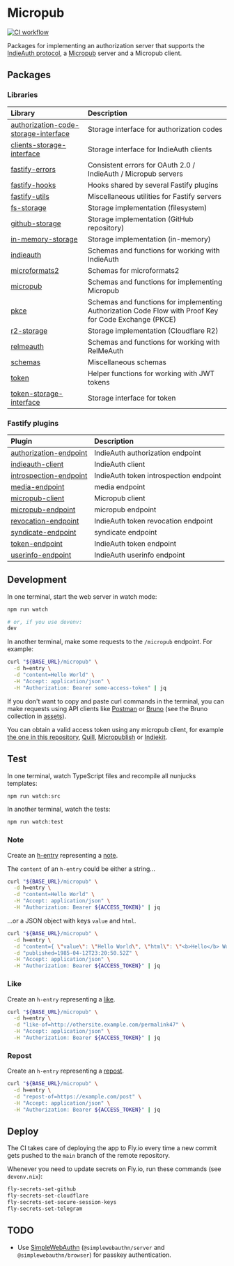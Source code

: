 # Micropub

[![CI workflow](https://github.com/jackdbd/micropub/actions/workflows/ci.yaml/badge.svg)](https://github.com/jackdbd/micropub/actions/workflows/ci.yaml)

Packages for implementing an authorization server that supports the [IndieAuth protocol](https://indieauth.spec.indieweb.org/), a [Micropub](https://micropub.spec.indieweb.org/) server and a Micropub client.

## Packages

### Libraries

| Library | Description |
| :--- | :--- |
| [authorization-code-storage-interface](./src/lib/authorization-code-storage-interface/README.md) | Storage interface for authorization codes |
| [clients-storage-interface](./src/lib/clients-storage-interface/README.md) | Storage interface for IndieAuth clients |
| [fastify-errors](./src/lib/fastify-errors/README.md) | Consistent errors for OAuth 2.0 / IndieAuth / Micropub servers |
| [fastify-hooks](./src/lib/fastify-hooks/README.md) | Hooks shared by several Fastify plugins |
| [fastify-utils](./src/lib/fastify-utils/README.md) | Miscellaneous utilities for Fastify servers |
| [fs-storage](./src/lib/fs-storage/README.md) | Storage implementation (filesystem) |
| [github-storage](./src/lib/github-storage/README.md) | Storage implementation (GitHub repository) |
| [in-memory-storage](./src/lib/in-memory-storage/README.md) | Storage implementation (in-memory) |
| [indieauth](./src/lib/indieauth/README.md) | Schemas and functions for working with IndieAuth |
| [microformats2](./src/lib/microformats2/README.md) | Schemas for microformats2 |
| [micropub](./src/lib/micropub/README.md) | Schemas and functions for implementing Micropub |
| [pkce](./src/lib/pkce/README.md) | Schemas and functions for implementing Authorization Code Flow with Proof Key for Code Exchange (PKCE) |
| [r2-storage](./src/lib/r2-storage/README.md) | Storage implementation (Cloudflare R2) |
| [relmeauth](./src/lib/relmeauth/README.md) | Schemas and functions for working with RelMeAuth |
| [schemas](./src/lib/schemas/README.md) | Miscellaneous schemas |
| [token](./src/lib/token/README.md) | Helper functions for working with JWT tokens |
| [token-storage-interface](./src/lib/token-storage-interface/README.md) | Storage interface for token |

### Fastify plugins

| Plugin | Description |
| :--- | :--- |
| [authorization-endpoint](./src/plugins/authorization-endpoint/README.md) | IndieAuth authorization endpoint |
| [indieauth-client](./src/plugins/indieauth-client/README.md) | IndieAuth client |
| [introspection-endpoint](./src/plugins/introspection-endpoint/README.md) | IndieAuth token introspection endpoint |
| [media-endpoint](./src/plugins/media-endpoint/README.md) | media endpoint |
| [micropub-client](./src/plugins/micropub-client/README.md) | Micropub client |
| [micropub-endpoint](./src/plugins/micropub-endpoint/README.md) | micropub endpoint |
| [revocation-endpoint](./src/plugins/revocation-endpoint/README.md) | IndieAuth token revocation endpoint |
| [syndicate-endpoint](./src/plugins/syndicate-endpoint/README.md) | syndicate endpoint |
| [token-endpoint](./src/plugins/token-endpoint/README.md) | IndieAuth token endpoint |
| [userinfo-endpoint](./src/plugins/userinfo-endpoint/README.md) | IndieAuth userinfo endpoint |

## Development

In one terminal, start the web server in watch mode:

```sh
npm run watch

# or, if you use devenv:
dev
```

In another terminal, make some requests to the `/micropub` endpoint. For example:

```sh
curl "${BASE_URL}/micropub" \
  -d h=entry \
  -d "content=Hello World" \
  -H "Accept: application/json" \
  -H "Authorization: Bearer some-access-token" | jq
```

If you don't want to copy and paste curl commands in the terminal, you can make requests using API clients like [Postman](https://www.postman.com/) or [Bruno](https://docs.usebruno.com/introduction/what-is-bruno) (see the Bruno collection in [assets](./assets/README.md)).

You can obtain a valid access token using any micropub client, for example [the one in this repository](./src/plugins/micropub-client/README.md), [Quill](https://quill.p3k.io/), [Micropublish](https://micropublish.net/) or [Indiekit](https://getindiekit.com/).

## Test

In one terminal, watch TypeScript files and recompile all nunjucks templates:

```sh
npm run watch:src
```

In another terminal, watch the tests:

```sh
npm run watch:test
```

### Note

Create an [h-entry](http://microformats.org/wiki/h-entry) representing a [note](https://indieweb.org/note).

The `content` of an `h-entry` could be either a string...

```sh
curl "${BASE_URL}/micropub" \
  -d h=entry \
  -d "content=Hello World" \
  -H "Accept: application/json" \
  -H "Authorization: Bearer ${ACCESS_TOKEN}" | jq
```

...or a JSON object with keys `value` and `html`.

```sh
curl "${BASE_URL}/micropub" \
  -d h=entry \
  -d "content={ \"value\": \"Hello World\", \"html\": \"<b>Hello</b> World\" }" \
  -d "published=1985-04-12T23:20:50.52Z" \
  -H "Accept: application/json" \
  -H "Authorization: Bearer ${ACCESS_TOKEN}" | jq
```

### Like

Create an `h-entry` representing a [like](https://indieweb.org/like).

```sh
curl "${BASE_URL}/micropub" \
  -d h=entry \
  -d "like-of=http://othersite.example.com/permalink47" \
  -H "Accept: application/json" \
  -H "Authorization: Bearer ${ACCESS_TOKEN}" | jq
```

### Repost

Create an `h-entry` representing a [repost](https://indieweb.org/repost).

```sh
curl "${BASE_URL}/micropub" \
  -d h=entry \
  -d "repost-of=https://example.com/post" \
  -H "Accept: application/json" \
  -H "Authorization: Bearer ${ACCESS_TOKEN}" | jq
```

## Deploy

The CI takes care of deploying the app to Fly.io every time a new commit gets pushed to the `main` branch of the remote repository.

Whenever you need to update secrets on Fly.io, run these commands (see `devenv.nix`):

```sh
fly-secrets-set-github
fly-secrets-set-cloudflare
fly-secrets-set-secure-session-keys
fly-secrets-set-telegram
```

## TODO

- Use [SimpleWebAuthn](https://github.com/MasterKale/SimpleWebAuthn) (`@simplewebauthn/server` and `@simplewebauthn/browser`) for passkey authentication.
